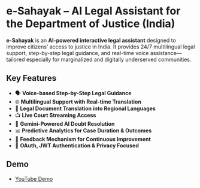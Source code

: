 # e-Sahayak – AI Legal Assistant for the Department of Justice (India)

**e-Sahayak** is an **AI-powered interactive legal assistant** designed to improve citizens’ access to justice in India. It provides 24/7 multilingual legal support, step-by-step legal guidance, and real-time voice assistance—tailored especially for marginalized and digitally underserved communities.

## Key Features

- 🗣️ **Voice-based Step-by-Step Legal Guidance**
- 🌐 **Multilingual Support with Real-time Translation**
- 📄 **Legal Document Translation into Regional Languages**
- 📺 **Live Court Streaming Access**
- 🤖 **Gemini-Powered AI Doubt Resolution**
- 📊 **Predictive Analytics for Case Duration & Outcomes**
- 🔁 **Feedback Mechanism for Continuous Improvement**
- 🔐 **OAuth, JWT Authentication & Privacy Focused**

## Demo

- [YouTube Demo](https://www.youtube.com/watch?v=SLKYjBH2m_8)

